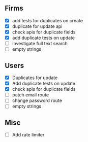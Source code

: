 ## Firms

- [x] add tests for duplicates on create
- [x] duplicate for update api
- [x] check apis for duplicate fields
- [x] add duplicate tests on update
- [ ] investigate full text search
- [ ] empty strings 

## Users

- [x] Duplicates for update
- [x] Add duplicate tests on update 
- [x] check apis for duplicate fields
- [ ] patch email route
- [ ] change password route
- [ ] empty strings

## Misc

- [ ] Add rate limiter